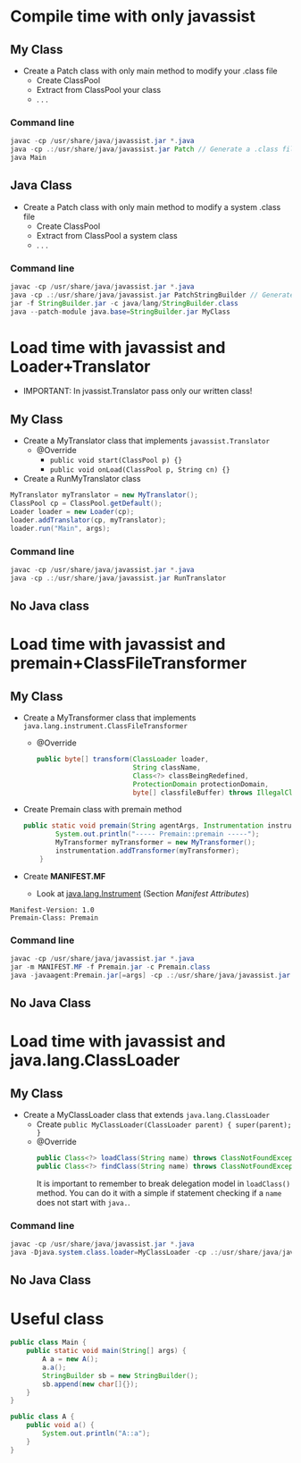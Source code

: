 # Compile time with only javassist

## My Class

* Create a Patch class with only main method to modify your .class file
    * Create ClassPool
    * Extract from ClassPool your class
    * . . .

### Command line

```Java
javac -cp /usr/share/java/javassist.jar *.java
java -cp .:/usr/share/java/javassist.jar Patch // Generate a .class file modified
java Main
```

## Java Class

* Create a Patch class with only main method to modify a system .class file
    * Create ClassPool
    * Extract from ClassPool a system class
    * . . .

### Command line

```Java
javac -cp /usr/share/java/javassist.jar *.java
java -cp .:/usr/share/java/javassist.jar PatchStringBuilder // Generate a .class file modified
jar -f StringBuilder.jar -c java/lang/StringBuilder.class 
java --patch-module java.base=StringBuilder.jar MyClass
```

# Load time with javassist and Loader+Translator

* IMPORTANT: In jvassist.Translator pass only our written class!

## My Class

* Create a MyTranslator class that implements `javassist.Translator` 
    * @Override 
        * `public void start(ClassPool p) {}`
        * `public void onLoad(ClassPool p, String cn) {}`
* Create a RunMyTranslator class 
```Java
MyTranslator myTranslator = new MyTranslator();
ClassPool cp = ClassPool.getDefault();
Loader loader = new Loader(cp);
loader.addTranslator(cp, myTranslator);
loader.run("Main", args);
```

### Command line

```Java
javac -cp /usr/share/java/javassist.jar *.java
java -cp .:/usr/share/java/javassist.jar RunTranslator
```

## No Java class

# Load time with javassist and premain+ClassFileTransformer

## My Class

* Create a MyTransformer class that implements `java.lang.instrument.ClassFileTransformer`
    * @Override 
        ```Java
        public byte[] transform(ClassLoader loader, 
                                String className, 
                                Class<?> classBeingRedefined, 
                                ProtectionDomain protectionDomain, 
                                byte[] classfileBuffer) throws IllegalClassFormatException {}
        ```
* Create Premain class with premain method
    ```Java
    public static void premain(String agentArgs, Instrumentation instrumentation) {
            System.out.println("----- Premain::premain -----");
            MyTransformer myTransformer = new MyTransformer();
            instrumentation.addTransformer(myTransformer);
        }
    ```

* Create **MANIFEST.MF** 
    * Look at [java.lang.Instrument](https://docs.oracle.com/en/java/javase/11/docs/api/java.instrument/java/lang/instrument/package-summary.html) (Section _Manifest Attributes_)
```
Manifest-Version: 1.0
Premain-Class: Premain
```

### Command line

```Java
javac -cp /usr/share/java/javassist.jar *.java
jar -m MANIFEST.MF -f Premain.jar -c Premain.class
java -javaagent:Premain.jar[=args] -cp .:/usr/share/java/javassist.jar Main
```

## No Java Class

# Load time with javassist and java.lang.ClassLoader 

## My Class

* Create a MyClassLoader class that extends `java.lang.ClassLoader`
    * Create `public MyClassLoader(ClassLoader parent) { super(parent); }`
    * @Override
        ```Java
        public Class<?> loadClass(String name) throws ClassNotFoundException {}
        public Class<?> findClass(String name) throws ClassNotFoundException {}
        ```
        It is important to remember to break delegation model in `loadClass()` method. You can do it with a simple if statement checking if a `name` does not start with `java.`.

### Command line

```java
javac -cp /usr/share/java/javassist.jar *.java
java -Djava.system.class.loader=MyClassLoader -cp .:/usr/share/java/javassist.jar Main
```

## No Java Class

# Useful class

```Java
public class Main {
    public static void main(String[] args) {
        A a = new A();
        a.a();
        StringBuilder sb = new StringBuilder();
        sb.append(new char[]{});
    }
}
```

```Java
public class A {
    public void a() {
        System.out.println("A::a");
    }
}
```